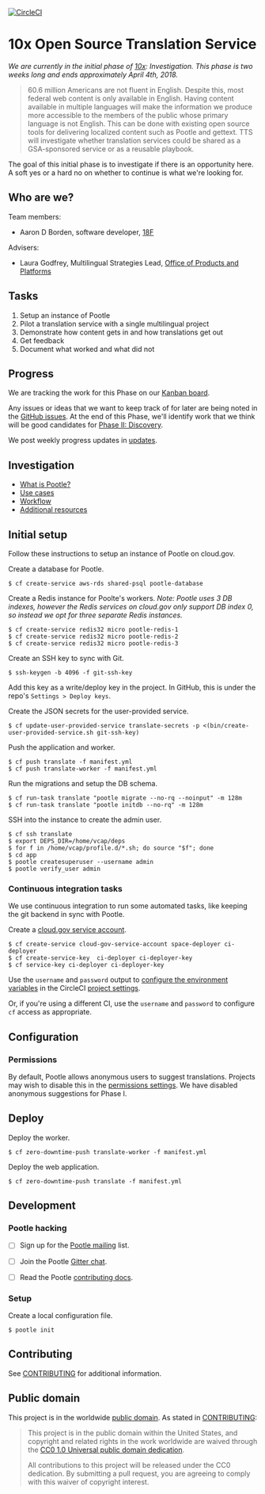 [![CircleCI](https://circleci.com/gh/18F/10x-translation-service.svg?style=svg)](https://circleci.com/gh/18F/10x-translation-service)

# 10x Open Source Translation Service

_We are currently in the initial phase of [10x](https://10x.gsa.gov/):
Investigation. This phase is two weeks long and ends approximately April 4th,
2018._

> 60.6 million Americans are not fluent in English. Despite this, most federal
> web content is only available in English. Having content available in multiple
> languages will make the information we produce more accessible to the members
> of the public whose primary language is not English. This can be done with
> existing open source tools for delivering localized content such as Pootle and
> gettext. TTS will investigate whether translation services could be shared as
> a GSA-sponsored service or as a reusable playbook.

The goal of this initial phase is to investigate if there is an opportunity
here. A soft yes or a hard no on whether to continue is what we're looking for.


## Who are we?

Team members:

- Aaron D Borden, software developer, [18F](https://18f.gsa.gov/)

Advisers:

- Laura Godfrey, Multilingual Strategies Lead, [Office of Products and Platforms](https://www.gsa.gov/about-us/organization/federal-acquisition-service/technology-transformation-services/office-of-products-and-programs)


## Tasks

1. Setup an instance of Pootle
1. Pilot a translation service with a single multilingual project
1. Demonstrate how content gets in and how translations get out
1. Get feedback
1. Document what worked and what did not


## Progress

We are tracking the work for this Phase on our [Kanban
board](https://github.com/18F/10x-translation-service/projects/1).

Any issues or ideas that we want to keep track of for later are being noted in
the [GitHub issues](https://github.com/18F/10x-translation-service/issues). At
the end of this Phase, we'll identify work that we think will be good candidates
for [Phase II: Discovery](https://github.com/18F/10x-translation-service/milestone/1).

We post weekly progress updates in [updates](updates).


## Investigation

- [What is Pootle?](pootle.md)
- [Use cases](use-cases)
- [Workflow](workflow.md)
- [Additional resources](resources.md)


## Initial setup

Follow these instructions to setup an instance of Pootle on cloud.gov.

Create a database for Pootle.

    $ cf create-service aws-rds shared-psql pootle-database

Create a Redis instance for Poolte's workers. _Note: Pootle uses 3 DB indexes,
however the Redis services on cloud.gov only support DB index 0, so instead we opt for
three separate Redis instances._

    $ cf create-service redis32 micro pootle-redis-1
    $ cf create-service redis32 micro pootle-redis-2
    $ cf create-service redis32 micro pootle-redis-3

Create an SSH key to sync with Git.

    $ ssh-keygen -b 4096 -f git-ssh-key

Add this key as a write/deploy key in the project. In GitHub, this is under the
repo's `Settings > Deploy keys`.

Create the JSON secrets for the user-provided service.

    $ cf update-user-provided-service translate-secrets -p <(bin/create-user-provided-service.sh git-ssh-key)

Push the application and worker.

    $ cf push translate -f manifest.yml
    $ cf push translate-worker -f manifest.yml

Run the migrations and setup the DB schema.

    $ cf run-task translate "pootle migrate --no-rq --noinput" -m 128m
    $ cf run-task translate "pootle initdb --no-rq" -m 128m

SSH into the instance to create the admin user.

    $ cf ssh translate
    $ export DEPS_DIR=/home/vcap/deps
    $ for f in /home/vcap/profile.d/*.sh; do source "$f"; done
    $ cd app
    $ pootle createsuperuser --username admin
    $ pootle verify_user admin


### Continuous integration tasks

We use continuous integration to run some automated tasks, like keeping the git
backend in sync with Pootle.

Create a [cloud.gov service account](https://cloud.gov/docs/services/cloud-gov-service-account/).

    $ cf create-service cloud-gov-service-account space-deployer ci-deployer
    $ cf create-service-key  ci-deployer ci-deployer-key
    $ cf service-key ci-deployer ci-deployer-key

Use the `username` and `password` output to [configure the environment
variables](https://github.com/18F/cloud-foundry-cli#configuration) in the
CircleCI [project
settings](https://circleci.com/gh/18F/10x-translation-service/edit#env-vars).

Or, if you're using a different CI, use the `username` and `password` to
configure `cf` access as appropriate.


## Configuration

### Permissions

By default, Pootle allows anonymous users to suggest translations. Projects may
wish to disable this in the [permissions
settings](https://translate.app.cloud.gov/admin/permissions/). We have disabled
anonymous suggestions for Phase I.


## Deploy

Deploy the worker.

    $ cf zero-downtime-push translate-worker -f manifest.yml

Deploy the web application.

    $ cf zero-downtime-push translate -f manifest.yml


## Development

### Pootle hacking

- [ ] Sign up for the [Pootle mailing](https://lists.sourceforge.net/lists/listinfo/translate-pootle) list.
- [ ] Join the Pootle [Gitter chat](https://gitter.im/translate/pootle).
- [ ] Read the Pootle [contributing docs](http://docs.translatehouse.org/projects/pootle/en/stable-2.8.x/developers/contributing.html).


### Setup

Create a local configuration file.

    $ pootle init


## Contributing

See [CONTRIBUTING](CONTRIBUTING.md) for additional information.


## Public domain

This project is in the worldwide [public domain](LICENSE.md). As stated in [CONTRIBUTING](CONTRIBUTING.md):

> This project is in the public domain within the United States, and copyright and related rights in the work worldwide are waived through the [CC0 1.0 Universal public domain dedication](https://creativecommons.org/publicdomain/zero/1.0/).
>
> All contributions to this project will be released under the CC0 dedication. By submitting a pull request, you are agreeing to comply with this waiver of copyright interest.
